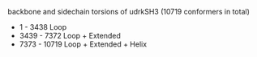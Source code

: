 backbone and sidechain torsions of udrkSH3 (10719 conformers in total)
* 1 - 3438 Loop
* 3439 - 7372 Loop + Extended
* 7373 - 10719 Loop + Extended + Helix  

